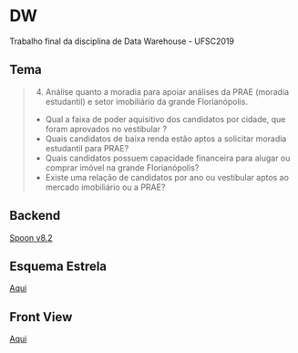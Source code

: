 # DW
Trabalho final da disciplina de Data Warehouse - UFSC2019

## Tema
> 4. Análise quanto a moradia para apoiar análises da PRAE (moradia estudantil) e setor imobiliário da grande Florianópolis.  
> * Qual a faixa de poder aquisitivo dos candidatos por cidade, que foram aprovados no vestibular ?
> * Quais candidatos de baixa renda estão aptos a solicitar moradia estudantil para PRAE?
> * Quais candidatos possuem capacidade financeira para alugar ou comprar imóvel na grande Florianópolis?
> * Existe uma relação de candidatos por ano ou vestibular aptos ao mercado imobiliário ou a PRAE?

## Backend
[Spoon v8.2](https://sourceforge.net/projects/pentaho/)

## Esquema Estrela
[Aqui](https://drive.google.com/file/d/1syb17oWjSNZI0rZ_21DsG6HKf1N5IoAm/view)

## Front View
[Aqui](https://app.powerbi.com/view?r=eyJrIjoiY2U5MWJhMmYtYWI1Mi00YjMzLWFiZTgtYzgwZDc5NjFlOTFjIiwidCI6IjQzN2ZiNDI5LWVjMzUtNDVjYi05MzhiLTY4MmEyYTM1MWJmYyJ9)
